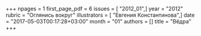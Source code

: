 +++
npages = 1
first_page_pdf = 6
issues = [ "2012_01",]
year = "2012"
rubric = "Оглянись вокруг"
illustrators = [ "Евгения Константинова",]
date = "2017-05-03T00:17:28+03:00"
month = "01"
authors = []
title = "Вёдра"
+++
